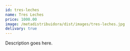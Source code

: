 ```yaml
---
id: tres-leches
name: Tres Leches
price: 1000.00
image: /metadistribuidora/dist/images/tres-leches.jpg
delivary: true
---
```

Description goes here.
